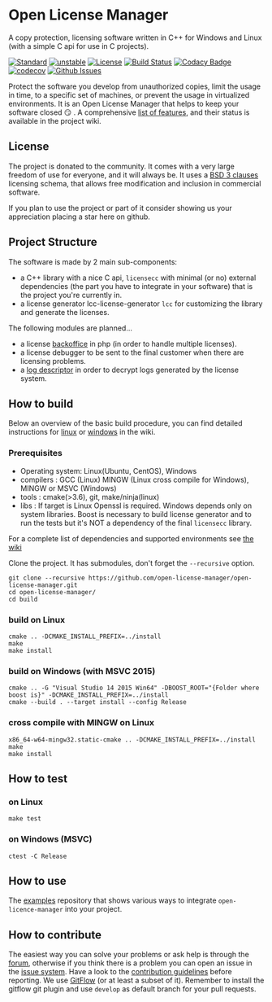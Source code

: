 # Open License Manager

A copy protection, licensing software written in C++ for Windows and Linux (with a simple C api for use in C projects).

[![Standard](https://img.shields.io/badge/c%2B%2B-11-blue.svg)](https://en.wikipedia.org/wiki/C%2B%2B#Standardization)
[![unstable](http://badges.github.io/stability-badges/dist/unstable.svg)](http://github.com/badges/stability-badges)
[![License](https://img.shields.io/badge/License-BSD%203--Clause-blue.svg)](https://opensource.org/licenses/BSD-3-Clause)
[![Build Status](https://travis-ci.org/open-license-manager/open-license-manager.svg?branch=develop)](https://travis-ci.org/open-license-manager/open-license-manager)
[![Codacy Badge](https://api.codacy.com/project/badge/Grade/62d6e1bb22d648bd85b6f3bc344a545a)](https://www.codacy.com/manual/gcontini/open-license-manager?utm_source=github.com&amp;utm_medium=referral&amp;utm_content=open-license-manager/open-license-manager&amp;utm_campaign=Badge_Grade)
[![codecov](https://codecov.io/gh/open-license-manager/open-license-manager/branch/develop/graph/badge.svg)](https://codecov.io/gh/open-license-manager/open-license-manager)
[![Github Issues](https://img.shields.io/github/issues/open-license-manager/open-license-manager)](http://github.com/open-license-manager/open-license-manager/issues)

Protect the software you develop from unauthorized copies,
limit the usage in time, to a specific set of machines, or prevent the usage in 
virtualized environments. It is an Open License Manager that helps to keep your 
software closed :smirk: . A comprehensive [list of features](https://github.com/open-license-manager/open-license-manager/wiki/features), and their status is available in the project wiki.

## License
The project is donated to the community. It comes with a very large freedom of use for everyone, and it will always be. 
It uses a [BSD 3 clauses](https://opensource.org/licenses/BSD-3-Clause) licensing schema, that allows free modification and inclusion in commercial software. 

If you plan to use the project or part of it consider showing us your appreciation placing a star here on github.
## Project Structure
The software is made by 2 main sub-components:
-   a C++ library with a nice C api, `licensecc` with minimal (or no) external dependencies (the part you have to integrate in your software) that is the project you're currently in.
-   a license generator lcc-license-generator `lcc` for customizing the library and generate the licenses.
 
The following modules are planned...
-   a license [backoffice](../../issues/7) in php (in order to handle multiple licenses).
-   a license debugger to be sent to the final customer when there are licensing problems.
-   a [log descriptor](../../issues/8) in order to decrypt logs generated by the license system.

## How to build
Below an overview of the basic build procedure, you can find detailed instructions for [linux](https://github.com/open-license-manager/open-license-manager/wiki/Build-the-library) or [windows](https://github.com/open-license-manager/open-license-manager/wiki/Build-the-library-windows) in the wiki. 

### Prerequisites
-   Operating system: Linux(Ubuntu, CentOS), Windows
-   compilers       : GCC (Linux) MINGW (Linux cross compile for Windows), MINGW or MSVC (Windows) 
-   tools           : cmake(>3.6), git, make/ninja(linux)
-   libs            : If target is Linux Openssl is required. Windows depends only on system libraries. Boost is necessary to build license generator and to run the tests but it's NOT a dependency of the final `licensecc` library. 

For a complete list of dependencies and supported environments see [the wiki](https://github.com/open-license-manager/open-license-manager/wiki/Dependencies)

Clone the project. It has submodules, don't forget the `--recursive` option.

```console
git clone --recursive https://github.com/open-license-manager/open-license-manager.git
cd open-license-manager/
cd build
```

### build on Linux

```console
cmake .. -DCMAKE_INSTALL_PREFIX=../install
make
make install
```

### build on Windows (with MSVC 2015)

```console
cmake .. -G "Visual Studio 14 2015 Win64" -DBOOST_ROOT="{Folder where boost is}" -DCMAKE_INSTALL_PREFIX=../install
cmake --build . --target install --config Release
```

### cross compile with MINGW on Linux

```console
x86_64-w64-mingw32.static-cmake .. -DCMAKE_INSTALL_PREFIX=../install
make
make install
```

## How to test

### on Linux

```console
make test
```

### on Windows (MSVC)

```console
ctest -C Release
```

## How to use

The [examples](https://github.com/open-license-manager/examples) repository that shows various ways to integrate `open-licence-manager` into your project.

## How to contribute

The easiest way you can solve your problems or ask help is through the [forum](https://groups.google.com/forum/#!forum/licensecc), otherwise if you think there is a problem you can open an issue in the [issue system](https://github.com/open-license-manager/open-license-manager/issues). Have a look to the [contribution guidelines](CONTRIBUTING.md) before reporting.
We use [GitFlow](https://datasift.github.io/gitflow/IntroducingGitFlow.html) (or at least a subset of it). Remember to install the gitflow git plugin and use `develop` as default branch for your pull requests. 
